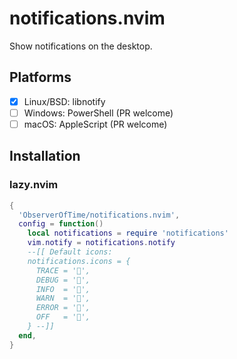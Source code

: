 # notifications.nvim

Show notifications on the desktop.

## Platforms

* [x] Linux/BSD: libnotify
* [ ] Windows: PowerShell (PR welcome)
* [ ] macOS: AppleScript (PR welcome)

## Installation

### lazy.nvim

```lua
{
  'ObserverOfTime/notifications.nvim',
  config = function()
    local notifications = require 'notifications'
    vim.notify = notifications.notify
    --[[ Default icons:
    notifications.icons = {
      TRACE = '',
      DEBUG = '󰠭',
      INFO  = '',
      WARN  = '',
      ERROR = '',
      OFF   = '',
    } --]]
  end,
}
```
